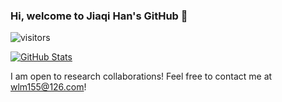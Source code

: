 ### Hi, welcome to Jiaqi Han's GitHub 👋

![visitors](https://visitor-badge.glitch.me/badge?page_id=ManlioWu.ManlioWu&left_color=green&right_color=blue)

<!-- I am an upcoming student researcher at Renmin University of China.

- My research interest lies in graph neural networks and AI4Science.

-->

[![GitHub Stats](https://github-readme-stats.vercel.app/api?username=ManlioWu&show_icons=true&theme=solarized-light)]()

I am open to research collaborations! Feel free to contact me at wlm155@126.com!
